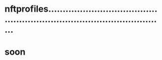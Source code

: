# nftprofiles..............................................................................................
# soon
